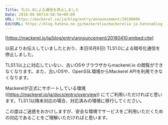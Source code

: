 ```yaml
---
Title: TLS1.0による通信を停止しました
Date: 2018-06-06T14:58:56+09:00
URL: https://mackerel.io/ja/blog/entry/announcement/20180606
EditURL: https://blog.hatena.ne.jp/mackerelio/mackerelio-ja.hatenablog.mackerel.io/atom/entry/17391345971651561885
---
```


[https://mackerel.io/ja/blog/entry/announcement/20180410:embed:cite]

以前よりお伝えしていましたとおり、本日(6月6日) TLS1.0による暗号化通信を停止しました。

TLS1.1以上に対応していない、古いOSやブラウザからmackerel.io の閲覧ができなくなります。また、古いOSや、OpenSSL環境からMackerel APIを利用できなくなります。

Mackerelが正式にサポートしている環境((https://mackerel.io/ja/docs/entry/overview)) にてご利用いただければと思います。TLS1.1以降未対応の場合、対応済みの環境に移行してください。

この度はご迷惑をおかけしますが、安全な環境でサービスをご利用いただくための対応であることをご理解いただければと思います。
